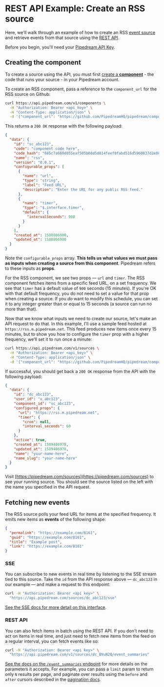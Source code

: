 # REST API Example: Create an RSS source

Here, we'll walk through an example of how to create an RSS [event source](/event-sources/) and retrieve events from that source using the [REST API](/api/rest/).

Before you begin, you'll need your [Pipedream API Key](/api/auth/#pipedream-api-key).

## Creating the component

To create a source using the API, you must first [create a **component**](/api/rest/#create-a-component) - the code that runs your source - in your Pipedream account.

To create an RSS component, pass a reference to the `component_url` for the RSS source on Github:

```bash
curl https://api.pipedream.com/v1/components \
  -H "Authorization: Bearer <api_key>" \
  -H "Content-Type: application/json" \
  -d '{"component_url": "https://github.com/PipedreamHQ/pipedream/components/rss/sources/rss.js"}'
```

This returns a `200 OK` response with the following payload:

```json
{
  "data": {
    "id": "sc_abc123",
    "code": "component code here",
    "code_hash": "685c7a680d055eaf505b08d5d814feef9fabd516d5960837d2e0838d3e1c9ed1",
    "name": "rss",
    "version": "0.0.1",
    "configurable_props": [
      {
        "name": "url",
        "type": "string",
        "label": "Feed URL",
        "description": "Enter the URL for any public RSS feed."
      },
      {
        "name": "timer",
        "type": "$.interface.timer",
        "default": {
          "intervalSeconds": 900
        }
      }
    ],
    "created_at": 1588866900,
    "updated_at": 1588866900
  }
}
```

Note the `configurable_props` array. **This tells us what values we must pass as inputs when creating a source from this component**. Pipedream refers to these inputs as **props**.

For the RSS component, we see two props — `url` and `timer`. The RSS component fetches items from a specific feed URL, on a set frequency. We see that `timer` has a default value of `900` seconds (15 minutes). If you're OK with that default frequency, you do not need to set a value for that prop when creating a source. If you _do_ want to modify this schedule, you can set it to any integer greater than or equal to 15 seconds (a source can run no more than that).

Now that we know what inputs we need to create our source, let's make an API request to do that. In this example, I'll use a sample feed hosted at `https://rss.m.pipedream.net`. This feed produces new items once every 15 minutes, but to show you how to configure the `timer` prop with a higher frequency, we'll set it to run once a minute:

```bash
curl https://api.pipedream.com/v1/sources \
  -H "Authorization: Bearer <api_key>" \
  -H "Content-Type: application/json" \
  -d '{"component_url": "https://github.com/PipedreamHQ/pipedream/components/rss/sources/rss.js", "name": "your-name-here", "configured_props": { "url": "https://rss.m.pipedream.net", "timer": { "intervalSeconds": 60 }}}'
```

If successful, you should get back a `200 OK` response from the API with the following payload:

```json
{
  "data": {
    "id": "dc_abc123",
    "user_id": "u_abc123",
    "component_id": "sc_abc123",
    "configured_props": {
      "url": "https://rss.m.pipedream.net",
      "timer": {
        "cron": null,
        "interval_seconds": 60
      }
    },
    "active": true,
    "created_at": 1589486978,
    "updated_at": 1589486978,
    "name": "your-name-here",
    "name_slug": "your-name-here"
  }
}
```

Visit [https://pipedream.com/sources](https://pipedream.com/sources) to see your running source. You should see the source listed on the left with the name you specified in the API request.

## Fetching new events

The RSS source polls your feed URL for items at the specified frequency. It emits new items as **events** of the following shape:

```json
{
  "permalink": "https://example.com/8161",
  "guid": "https://example.com/8161",
  "title": "Example post",
  "link": "https://example.com/8161"
}
```

### SSE

You can subscribe to new events in real time by listening to the SSE stream tied to this source. Take the `id` from the API response above — `dc_abc123` in our example — and make a request to this endpoint:

```bash
curl -H "Authorization: Bearer <api key>" \
  "https://api.pipedream.com/sources/dc_abc123/sse"
```

[See the SSE docs for more detail on this interface](/api/sse/).

### REST API

You can also fetch items in batch using the REST API. If you don't need to act on items in real time, and just need to fetch new items from the feed on a regular interval, you can fetch events like so:

```bash
curl -H "Authorization: Bearer <api key>" \
  "https://api.pipedream.com/v1/sources/dc_BVuN2Q/event_summaries"
```

[See the docs on the `/event_summaries` endpoint](/api/rest/#get-source-events) for more details on the parameters it accepts. For example, you can pass a `limit` param to return only `N` results per page, and paginate over results using the `before` and `after` cursors described in the [pagination docs](/api/rest/#pagination).
